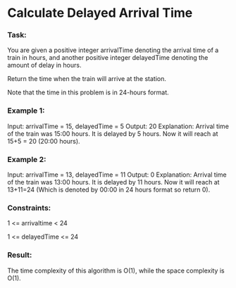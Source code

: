 # Calculate Delayed Arrival Time

### Task:

You are given a positive integer arrivalTime denoting the arrival time of a train in hours, and another positive 
integer delayedTime denoting the amount of delay in hours.

Return the time when the train will arrive at the station.

Note that the time in this problem is in 24-hours format.

### Example 1:

Input: arrivalTime = 15, delayedTime = 5
Output: 20
Explanation: Arrival time of the train was 15:00 hours. It is delayed by 5 hours. Now it will reach at 
15+5 = 20 (20:00 hours).

### Example 2:

Input: arrivalTime = 13, delayedTime = 11
Output: 0
Explanation: Arrival time of the train was 13:00 hours. It is delayed by 11 hours. Now it will reach at 13+11=24 
(Which is denoted by 00:00 in 24 hours format so return 0).

### Constraints:

1 <= arrivaltime < 24

1 <= delayedTime <= 24

### Result:

The time complexity of this algorithm is O(1), while the space complexity is O(1).